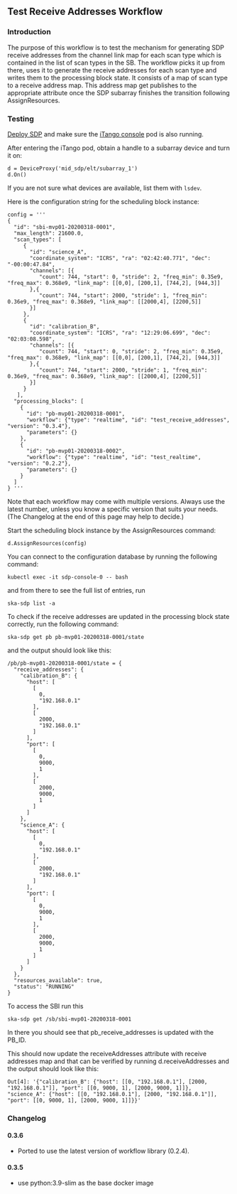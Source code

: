## Test Receive Addresses Workflow

### Introduction

The purpose of this workflow is to test the mechanism for generating SDP
receive addresses from the channel link map for each scan type which is
contained in the list of scan types in the SB. The workflow picks it up from
there, uses it to generate the receive addresses for each scan type and writes
them to the processing block state. It consists of a map of scan type to a
receive address map. This address map get publishes to the appropriate
attribute once the SDP subarray finishes the transition following
AssignResources.


### Testing

[Deploy SDP](https://developer.skao.int/projects/ska-sdp-integration/en/latest/running/standalone.html) 
and make sure the [iTango console](https://developer.skao.int/projects/ska-sdp-integration/en/latest/running/standalone.html#accessing-the-tango-interface) 
pod is also running.

After entering the iTango pod, obtain a handle to a subarray device and turn it on:

```
d = DeviceProxy('mid_sdp/elt/subarray_1')
d.On()
```

If you are not sure what devices are available, list them with `lsdev`.

Here is the configuration string for the scheduling block instance:

```
config = '''
{
  "id": "sbi-mvp01-20200318-0001",
  "max_length": 21600.0,
  "scan_types": [
     {
       "id": "science_A",
       "coordinate_system": "ICRS", "ra": "02:42:40.771", "dec": "-00:00:47.84",
       "channels": [{
          "count": 744, "start": 0, "stride": 2, "freq_min": 0.35e9, "freq_max": 0.368e9, "link_map": [[0,0], [200,1], [744,2], [944,3]]
       },{
          "count": 744, "start": 2000, "stride": 1, "freq_min": 0.36e9, "freq_max": 0.368e9, "link_map": [[2000,4], [2200,5]]
       }]
     },
     {
       "id": "calibration_B",
       "coordinate_system": "ICRS", "ra": "12:29:06.699", "dec": "02:03:08.598",
       "channels": [{
          "count": 744, "start": 0, "stride": 2, "freq_min": 0.35e9, "freq_max": 0.368e9, "link_map": [[0,0], [200,1], [744,2], [944,3]]
       },{
          "count": 744, "start": 2000, "stride": 1, "freq_min": 0.36e9, "freq_max": 0.368e9, "link_map": [[2000,4], [2200,5]]
       }]
     }
   ],
  "processing_blocks": [
    {
      "id": "pb-mvp01-20200318-0001",
      "workflow": {"type": "realtime", "id": "test_receive_addresses", "version": "0.3.4"},
      "parameters": {}
    },
    {
      "id": "pb-mvp01-20200318-0002",
      "workflow": {"type": "realtime", "id": "test_realtime", "version": "0.2.2"},
      "parameters": {}
    }
  ]
} '''
```

Note that each workflow may come with multiple versions. Always use the latest number,
unless you know a specific version that suits your needs. (The Changelog
at the end of this page may help to decide.)

Start the scheduling block instance by the AssignResources command:

```
d.AssignResources(config)
```

You can connect to the configuration database by running the following command:

```
kubectl exec -it sdp-console-0 -- bash
``` 

and from there to see the full list of entries, run 

```
ska-sdp list -a
```

To check if the receive addresses are updated in the processing block state correctly, run the following command:

```
ska-sdp get pb pb-mvp01-20200318-0001/state
```

and the output should look like this:

```
/pb/pb-mvp01-20200318-0001/state = {
  "receive_addresses": {
    "calibration_B": {
      "host": [
        [
          0,
          "192.168.0.1"
        ],
        [
          2000,
          "192.168.0.1"
        ]
      ],
      "port": [
        [
          0,
          9000,
          1
        ],
        [
          2000,
          9000,
          1
        ]
      ]
    },
    "science_A": {
      "host": [
        [
          0,
          "192.168.0.1"
        ],
        [
          2000,
          "192.168.0.1"
        ]
      ],
      "port": [
        [
          0,
          9000,
          1
        ],
        [
          2000,
          9000,
          1
        ]
      ]
    }
  },
  "resources_available": true,
  "status": "RUNNING"
}
```

To access the SBI run this 

```
ska-sdp get /sb/sbi-mvp01-20200318-0001
```

In there you should see that pb_receive_addresses is updated with the PB_ID.

This should now update the receiveAddresses attribute with receive addresses map
and that can be verified by running d.receiveAddresses and the output should look like this:

```
Out[4]: '{"calibration_B": {"host": [[0, "192.168.0.1"], [2000, "192.168.0.1"]], "port": [[0, 9000, 1], [2000, 9000, 1]]}, "science_A": {"host": [[0, "192.168.0.1"], [2000, "192.168.0.1"]], "port": [[0, 9000, 1], [2000, 9000, 1]]}}'
```

### Changelog

#### 0.3.6

- Ported to use the latest version of workflow library (0.2.4).

#### 0.3.5

- use python:3.9-slim as the base docker image